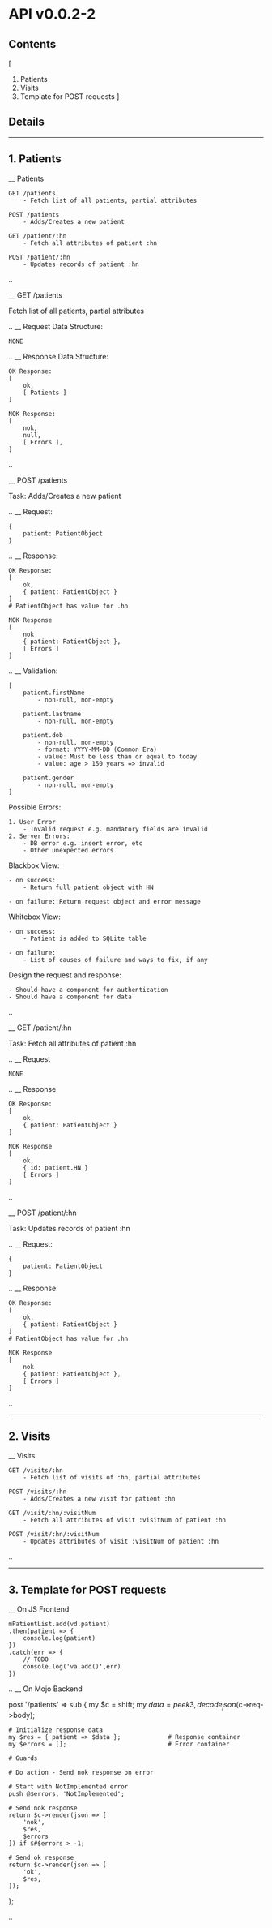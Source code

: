 # API v0.0.2-2

## Contents<a id="toc"></a>
[
1. Patients
2. Visits
3. Template for POST requests
]

## Details

----
<a id="1"></a>
## 1. Patients
__ Patients

    GET /patients
        - Fetch list of all patients, partial attributes

    POST /patients
        - Adds/Creates a new patient

    GET /patient/:hn
        - Fetch all attributes of patient :hn

    POST /patient/:hn
        - Updates records of patient :hn

..

__ GET /patients

Fetch list of all patients, partial attributes

..
__   Request Data Structure:

    NONE

..
__   Response Data Structure:

    OK Response:
    [
        ok,
        [ Patients ]
    ]

    NOK Response:
    [
        nok,
        null,
        [ Errors ],
    ]

..

__ POST /patients

Task: Adds/Creates a new patient

..
__   Request:

    {
        patient: PatientObject
    }

..
__   Response:

    OK Response:
    [
        ok,
        { patient: PatientObject }
    ]
    # PatientObject has value for .hn

    NOK Response
    [
        nok
        { patient: PatientObject },
        [ Errors ]
    ]

..
__   Validation:

    [
        patient.firstName
            - non-null, non-empty

        patient.lastname
            - non-null, non-empty

        patient.dob
            - non-null, non-empty
            - format: YYYY-MM-DD (Common Era)
            - value: Must be less than or equal to today
            - value: age > 150 years => invalid

        patient.gender
            - non-null, non-empty
    ]

Possible Errors:

    1. User Error
        - Invalid request e.g. mandatory fields are invalid
    2. Server Errors:
        - DB error e.g. insert error, etc
        - Other unexpected errors

Blackbox View:

    - on success:
        - Return full patient object with HN

    - on failure: Return request object and error message

Whitebox View:

    - on success:
        - Patient is added to SQLite table

    - on failure:
        - List of causes of failure and ways to fix, if any

Design the request and response:

    - Should have a component for authentication
    - Should have a component for data

..

__ GET /patient/:hn

Task: Fetch all attributes of patient :hn

..
__   Request

    NONE

..
__   Response

    OK Response:
    [
        ok,
        { patient: PatientObject }
    ]

    NOK Response
    [
        ok,
        { id: patient.HN }
        [ Errors ]
    ]

..

__ POST /patient/:hn

Task: Updates records of patient :hn

..
__   Request:

    {
        patient: PatientObject
    }

..
__   Response:

    OK Response:
    [
        ok,
        { patient: PatientObject }
    ]
    # PatientObject has value for .hn

    NOK Response
    [
        nok
        { patient: PatientObject },
        [ Errors ]
    ]

..

----
<a id="2"></a>
## 2. Visits
__ Visits

    GET /visits/:hn
        - Fetch list of visits of :hn, partial attributes

    POST /visits/:hn
        - Adds/Creates a new visit for patient :hn

    GET /visit/:hn/:visitNum
        - Fetch all attributes of visit :visitNum of patient :hn

    POST /visit/:hn/:visitNum
        - Updates attributes of visit :visitNum of patient :hn

..

----
<a id="3"></a>
## 3. Template for POST requests
__ On JS Frontend

    mPatientList.add(vd.patient)
    .then(patient => {
        console.log(patient)
    })
    .catch(err => {
        // TODO
        console.log('va.add()',err)
    })

..
__ On Mojo Backend

post '/patients' => sub {
    my $c = shift;
    my $data = peek 3, decode_json($c->req->body);

    # Initialize response data
    my $res = { patient => $data };             # Response container
    my $errors = [];                            # Error container

    # Guards

    # Do action - Send nok response on error

    # Start with NotImplemented error
    push @$errors, 'NotImplemented';

    # Send nok response
    return $c->render(json => [
        'nok',
        $res,
        $errors
    ]) if $#$errors > -1;

    # Send ok response
    return $c->render(json => [
        'ok',
        $res,
    ]);

};

..

